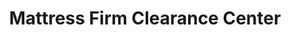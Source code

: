 ---
title: "Mattress Firm Clearance Center"
url: /atlanta/mattress-firm-clearance-center/
shop: Betten
---